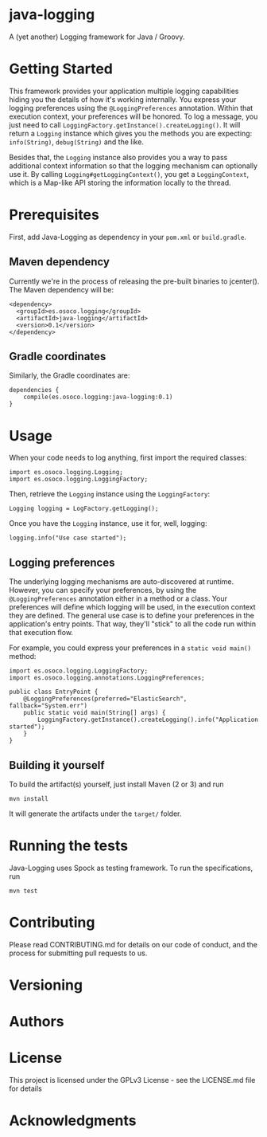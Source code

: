 # java-logging
A (yet another) Logging framework for Java / Groovy.

# Getting Started

This framework provides your application multiple logging capabilities hiding you the details of how it's working internally.
You express your logging preferences using the `@LoggingPreferences` annotation. Within that execution context, your preferences will be honored.
To log a message, you just need to call `LoggingFactory.getInstance().createLogging()`. It will return a `Logging` instance which gives you the methods you are expecting: `info(String)`, `debug(String)` and the like.

Besides that, the `Logging` instance also provides you a way to pass additional context information so that the logging mechanism can optionally use it. By calling `Logging#getLoggingContext()`, you get a `LoggingContext`, which is a Map-like API storing the information locally to the thread.

# Prerequisites

First, add Java-Logging as dependency in your `pom.xml` or `build.gradle`.

## Maven dependency

Currently we're in the process of releasing the pre-built binaries to jcenter(). The Maven dependency will be:

```
<dependency>
  <groupId>es.osoco.logging</groupId>
  <artifactId>java-logging</artifactId>
  <version>0.1</version>
</dependency>
```

## Gradle coordinates

Similarly, the Gradle coordinates are:

```
dependencies {
    compile(es.osoco.logging:java-logging:0.1)
}
```

# Usage

When your code needs to log anything, first import the required classes:
```
import es.osoco.logging.Logging;
import es.osoco.logging.LoggingFactory;
```

Then, retrieve the `Logging` instance using the `LoggingFactory`:
```
Logging logging = LogFactory.getLogging();
```

Once you have the `Logging` instance, use it for, well, logging:
```
logging.info("Use case started");
```

## Logging preferences

The underlying logging mechanisms are auto-discovered at runtime. However, you can
specify your preferences, by using the `@LoggingPreferences` annotation either in a method or a class.
Your preferences will define which logging will be used, in the execution context they are defined.
The general use case is to define your preferences in the application's entry points.
That way, they'll "stick" to all the code run within that execution flow.

For example, you could express your preferences in a `static void main()` method:
```
import es.osoco.logging.LoggingFactory;
import es.osoco.logging.annotations.LoggingPreferences;

public class EntryPoint {
    @LoggingPreferences(preferred="ElasticSearch", fallback="System.err")
    public static void main(String[] args) {
        LoggingFactory.getInstance().createLogging().info("Application started");
    }
}
```

## Building it yourself

To build the artifact(s) yourself, just install Maven (2 or 3) and run
```
mvn install
```

It will generate the artifacts under the `target/` folder.

# Running the tests

Java-Logging uses Spock as testing framework. To run the specifications, run

```
mvn test
```

# Contributing

Please read CONTRIBUTING.md for details on our code of conduct, and the process for submitting pull requests to us.

# Versioning

# Authors

# License

This project is licensed under the GPLv3 License - see the LICENSE.md file for details

# Acknowledgments

